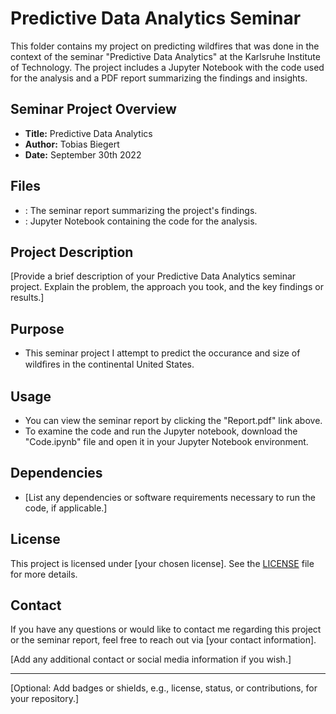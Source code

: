 # Predictive Data Analytics Seminar

This folder contains my project on predicting wildfires that was done in the context of the seminar "Predictive Data Analytics" at the Karlsruhe Institute of Technology. The project includes a Jupyter Notebook with the code used for the analysis and a PDF report summarizing the findings and insights.

## Seminar Project Overview

- **Title:** Predictive Data Analytics
- **Author:** Tobias Biegert
- **Date:** September 30th 2022

## Files

- : The seminar report summarizing the project's findings.
- : Jupyter Notebook containing the code for the analysis.

## Project Description

[Provide a brief description of your Predictive Data Analytics seminar project. Explain the problem, the approach you took, and the key findings or results.]

## Purpose

- This seminar project I attempt to predict the occurance and size of wildﬁres in the continental United States.

## Usage

- You can view the seminar report by clicking the "Report.pdf" link above.
- To examine the code and run the Jupyter notebook, download the "Code.ipynb" file and open it in your Jupyter Notebook environment.

## Dependencies

- [List any dependencies or software requirements necessary to run the code, if applicable.]

## License

This project is licensed under [your chosen license]. See the [LICENSE](LICENSE) file for more details.

## Contact

If you have any questions or would like to contact me regarding this project or the seminar report, feel free to reach out via [your contact information].

[Add any additional contact or social media information if you wish.]

---
[Optional: Add badges or shields, e.g., license, status, or contributions, for your repository.]
